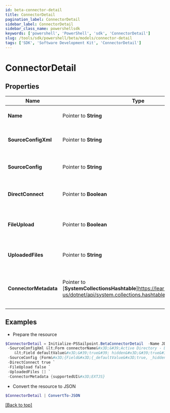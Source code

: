 ```yaml
---
id: beta-connector-detail
title: ConnectorDetail
pagination_label: ConnectorDetail
sidebar_label: ConnectorDetail
sidebar_class_name: powershellsdk
keywords: ['powershell', 'PowerShell', 'sdk', 'ConnectorDetail'] 
slug: /tools/sdk/powershell/beta/models/connector-detail
tags: ['SDK', 'Software Development Kit', 'ConnectorDetail']
---
```



# ConnectorDetail

## Properties

Name | Type | Description | Notes
------------ | ------------- | ------------- | -------------
**Name** |  Pointer to **String** | The connector name | [optional] 
**SourceConfigXml** |  Pointer to **String** | XML representation of the source config data | [optional] 
**SourceConfig** |  Pointer to **String** | JSON representation of the source config data | [optional] 
**DirectConnect** |  Pointer to **Boolean** | true if the source is a direct connect source | [optional] 
**FileUpload** |  Pointer to **Boolean** | Connector config's file upload attribute, false if not there | [optional] 
**UploadedFiles** |  Pointer to **String** | List of uploaded file strings for the connector | [optional] 
**ConnectorMetadata** |  Pointer to [**SystemCollectionsHashtable**]https://learn.microsoft.com/en-us/dotnet/api/system.collections.hashtable?view=net-9.0 | Object containing metadata pertinent to the UI to be used | [optional] 

## Examples

- Prepare the resource
```powershell
$ConnectorDetail = Initialize-PSSailpoint.BetaConnectorDetail  -Name JDBC `
 -SourceConfigXml &lt;Form connectorName&#x3D;&#39;Active Directory - Direct&#39; directConnect&#x3D;&#39;true&#39; name&#x3D;&#39;Active Directory&#39; status&#x3D;&#39;released&#39; type&#x3D;&#39;SourceConfig&#39; xmlns&#x3D;&#39;http://www.sailpoint.com/xsd/sailpoint_form_1_0.xsd&#39;&gt;
	&lt;Field defaultValue&#x3D;&#39;true&#39; hidden&#x3D;&#39;true&#39; name&#x3D;&#39;cloudAuthEnabled&#39; type&#x3D;&#39;boolean&#39; value&#x3D;&#39;true&#39;&gt; &lt;/Field&gt; &lt;/Form&gt; `
 -SourceConfig {Form&#x3D;{Field&#x3D;{_defaultValue&#x3D;true, _hidden&#x3D;true, _name&#x3D;cloudAuthEnabled, _type&#x3D;boolean, _value&#x3D;true}, _xmlns&#x3D;http://www.sailpoint.com/xsd/sailpoint_form_1_0.xsd, _connectorName&#x3D;Active Directory - Direct, _directConnect&#x3D;true, _name&#x3D;Active Directory, _status&#x3D;released, _type&#x3D;SourceConfig, __text&#x3D;\n\t}} `
 -DirectConnect true `
 -FileUpload false `
 -UploadedFiles [] `
 -ConnectorMetadata {supportedUI&#x3D;EXTJS}
```

- Convert the resource to JSON
```powershell
$ConnectorDetail | ConvertTo-JSON
```


[[Back to top]](#) 

